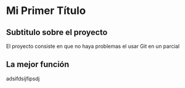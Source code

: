 # Mi Primer Título

## Subtitulo sobre el proyecto

El proyecto consiste en que no haya problemas el usar Git en un parcial

## La mejor función

adsifdsijfipsdj